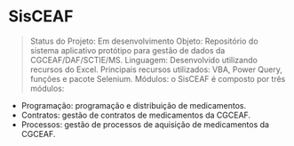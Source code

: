 <h1>SisCEAF</h1>

> Status do Projeto: Em desenvolvimento
> Objeto: Repositório do sistema aplicativo protótipo para gestão de dados da CGCEAF/DAF/SCTIE/MS.
> Linguagem: Desenvolvido utilizando recursos do Excel. Principais recursos utilizados: VBA, Power Query, funções e pacote Selenium.
> Módulos: o SisCEAF é composto por três módulos:
- Programação: programação e distribuição de medicamentos.
- Contratos: gestão de contratos de medicamentos da CGCEAF.
- Processos: gestão de processos de aquisição de medicamentos da CGCEAF.
